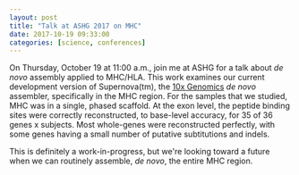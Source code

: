 ```yaml
---
layout: post
title: "Talk at ASHG 2017 on MHC"
date: 2017-10-19 09:33:00
categories: [science, conferences]
---
```


On Thursday, October 19 at 11:00 a.m., join me at ASHG for a talk
about *de novo* assembly applied to MHC/HLA.  This work examines
our current development version of Supernova(tm), the [10x Genomics][]
*de novo* assembler, specifically in the MHC region.  For the samples
that we studied, MHC was in a single, phased scaffold.  At the exon
level, the peptide binding sites were correctly reconstructed, to
base-level accuracy, for 35 of 36 genes x subjects.  Most whole-genes 
were reconstructed perfectly, with some genes having a small number
of putative subtitutions and indels.

This is definitely a work-in-progress, but we're looking toward a future
when we can routinely assemble, *de novo*, the entire MHC region.


[10x Genomics]: http://www.10xgenomics.com
[GR]: http://genome.cshlp.org/content/early/2017/03/15/gr.214874.116
[NCBI]: https://www.ncbi.nlm.nih.gov/assembly/?term=supernova
[Twitter]: https://twitter.com/weisen
